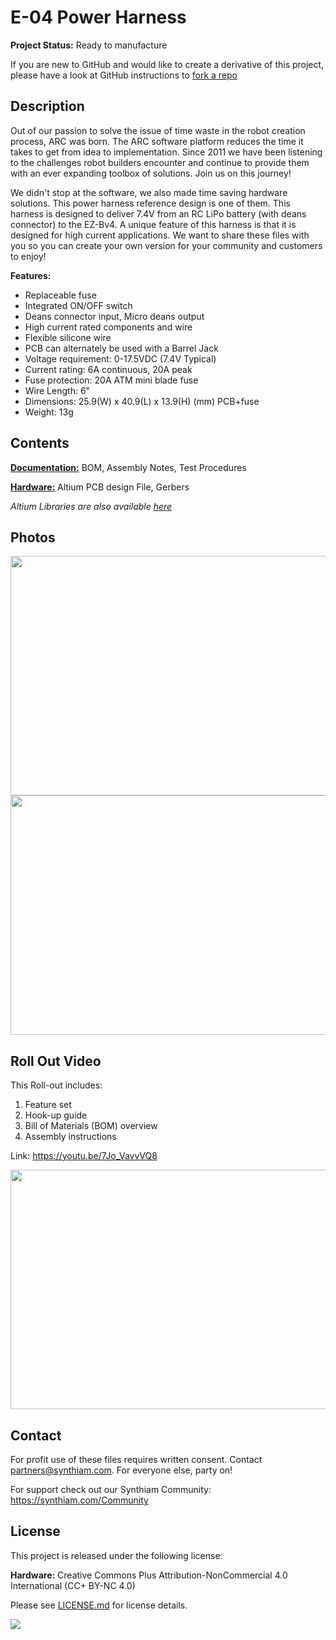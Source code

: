 # E-04 Power Harness

**Project Status:** Ready to manufacture

If you are new to GitHub and would like to create a derivative of this project, please have a look at GitHub instructions to [fork a repo](https://help.github.com/en/articles/fork-a-repo)

## Description

Out of our passion to solve the issue of time waste in the robot creation process, ARC was born. The ARC software platform reduces the time it takes to get from idea to implementation. Since 2011 we have been listening to the challenges robot builders encounter and continue to provide them with an ever expanding toolbox of solutions. Join us on this journey!

We didn't stop at the software, we also made time saving hardware solutions. This power harness reference design is one of them. This harness is designed to deliver 7.4V from an RC LiPo battery (with deans connector) to the EZ-Bv4. A unique feature of this harness is that it is designed for high current applications. We want to share these files with you so you can create your own version for your community and customers to enjoy!

**Features:** 
- Replaceable fuse
- Integrated ON/OFF switch
- Deans connector input, Micro deans output
- High current rated components and wire
- Flexible silicone wire
- PCB can alternately be used with a Barrel Jack
- Voltage requirement: 0-17.5VDC (7.4V Typical)
- Current rating: 6A continuous, 20A peak
- Fuse protection: 20A ATM mini blade fuse
- Wire Length: 6"
- Dimensions: 25.9(W) x 40.9(L) x 13.9(H) (mm) PCB+fuse
- Weight: 13g

## Contents

[**Documentation:**](https://github.com/synthiam/E-04_Power_Harness/tree/master/E-04%20Documentation) BOM, Assembly Notes, Test Procedures

[**Hardware:**](https://github.com/synthiam/E-04_Power_Harness/tree/master/E-04%20Hardware) Altium PCB design File, Gerbers

*Altium Libraries are also available <a href="https://github.com/synthiam/Synthiam_Altium_Librairies">here</a>*

## Photos

<p align="left">
<img src="https://live.staticflickr.com/65535/47752094371_d7be4e1886_k.jpg" width="683" height="383">
<img src="https://live.staticflickr.com/65535/46962806484_26ef66dab3_k.jpg" width="683" height="383"></p>

## Roll Out Video

This Roll-out includes:

1. Feature set 
2. Hook-up guide 
3. Bill of Materials (BOM) overview
4. Assembly instructions

Link: https://youtu.be/7Jo_VavvVQ8

<a href="https://youtu.be/7Jo_VavvVQ8"><img src="https://media.giphy.com/media/IhVCu7rFg0Jc2DZkFz/giphy.gif" width="683" height="383"></a>

## Contact

For profit use of these files requires written consent. Contact partners@synthiam.com. For everyone else, party on!

For support check out our Synthiam Community: https://synthiam.com/Community

## License

This project is released under the following license:

**Hardware:** Creative Commons Plus Attribution-NonCommercial 4.0 International (CC+ BY-NC 4.0)

Please see [LICENSE.md](https://github.com/synthiam/E-04_Power_Harness/blob/master/LICENSE.md) for license details.

<a href="https://synthiam.com"><img src="https://live.staticflickr.com/65535/47791527651_358dffb302_m.jpg"></a>
